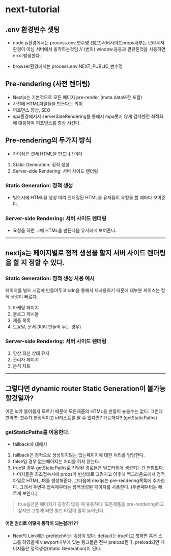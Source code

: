 # next-tutorial

## .env 환경변수 셋팅

- node js환경에서는 process.env.변수명
  (참고)서버사이드props내부는 브라우저 환경이 아님 서버에서 동작하는것임 // (번외) window.등등과 관련된것을 사용하면 error발생한다.

- browser환경에서는 process.env.NEXT_PUBLIC\_변수명

## Pre-rendering (사전 렌더링)

- Nextjs는 기본적으로 모든 페이지 pre-render (meta data또한 포함)
- 사전에 HTML파일들을 만든다는 의미
- 퍼포먼스 향상, SEO
- spa환경에서서 serverSideRendering를 통해서 mpa못지 않게 검색엔진 최적화에 대응하며 퍼포먼스를 향상 시킨다.

## Pre-rendering의 두가지 방식

- 차이점은 _언제_ HTML을 만드냐!! 이다

1. Static Generation: 정적 생성
2. Server-side Rendering: 서버 사이드 렌더링

### Static Generation: 정적 생성

- 빌드시에 HTML을 생성 미리 렌더링된 HTML을 유저들이 요청을 할 때마다 보여준다.

### Server-side Rendering: 서버 사이드 렌더링

- 요청을 하면 그때 HTML을 만든다음 유저에게 보여준다.

---

## nextjs는 페이지별로 정적 생성을 할지 서버 사이드 렌더링을 할 지 정할 수 있다.

### Static Generation: 정적 생성 사용 예시

페이지를 빌드 시점에 만들어두고 cdn을 통해서 재사용하기 때문에 대부분 케이스는 정적 생성이 빠르다.

1. 마케팅 페이지
2. 블로그 게시물
3. 제품 목록
4. 도움말, 문서
   (미리 만들어 두는 경우)

### Server-side Rendering: 서버 사이드 렌더링

1. 항상 최신 상태 유지
2. 관리자 페이지
3. 분석 차트

---

## 그렇다면 dynamic router Static Generation이 불가능할것일까?

어떤 id가 들어올지 모르기 때문에 모든제품의 HTML을 만들어 놓을수는 없다.
그런데 만약!!!! 갯수가 한정적이고 id리스트를 알 수 있다면? 가능하다!! (getStaticPaths)

### getStaticPaths를 이용한다.

- fallback에 대해서

1. fallback은 정적으로 생성되지않는 없는페이지에 대한 처리를 담당한다.
2. false일 경우 없는페이지는 처리를 하지 않는다.
3. true일 경우 getStaticPaths로 전달된 경로들은 빌드타임에 생성되는건 변함없다.
   나머지들은 최초접속시에 props가 빈상태로 그려지고 이후에 백그라운드에서 정적파일로 HTML,JS를 생성해준다.
   그다음에 nextjs는 pre-rendering목록에 추가한다. 그래서 두번째 접속때부터는 정적생성된 페이지를 사용한다. (두번째부터는 빠르게 보인다.)

> true옵션은 페이지가 굉장히 많을 때 유용하다. 모든제품을 pre-rendering하고싶지만 그렇게 되면 빌드 타임이 많이 늘어난다.

#### 어떤 원리로 어떻게 동작이 되는걸까???

- Next의 Link에는 prefetch라는 속성이 있다. default는 true이고 첫화면 혹은 스크롤 하였을때 viewport내부에 있는 링크들은 전부 preload된다.
  preload되면 페이지들은 정적생성(Static Generation)이 된다.
